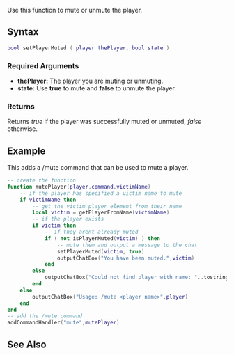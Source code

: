 Use this function to mute or unmute the player.

Syntax
------

``` lua
bool setPlayerMuted ( player thePlayer, bool state )
```

### Required Arguments

-   **thePlayer:** The [player](/player.md "wikilink") you are muting or unmuting.
-   **state:** Use **true** to mute and **false** to unmute the player.

### Returns

Returns *true* if the player was successfully muted or unmuted, *false* otherwise.

Example
-------

This adds a /mute command that can be used to mute a player.

``` lua
-- create the function
function mutePlayer(player,command,victimName)
    -- if the player has specified a victim name to mute
    if victimName then
        -- get the victim player element from their name
        local victim = getPlayerFromName(victimName)
        -- if the player exists
        if victim then
            -- if they arent already muted
            if ( not isPlayerMuted(victim) ) then
                -- mute them and output a message to the chat
                setPlayerMuted(victim, true)
                outputChatBox("You have been muted.",victim)
            end
        else
            outputChatBox("Could not find player with name: "..tostring(victimName),player)
        end
    else
        outputChatBox("Usage: /mute <player name>",player)
    end
end
-- add the /mute command
addCommandHandler("mute",mutePlayer)
```

See Also
--------
